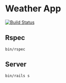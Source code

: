 # Weather App

[![Build Status](https://travis-ci.org/Eunix/openweathermap_sample.svg)](https://travis-ci.org/Eunix/openweathermap_sample)

## Rspec

```
bin/rspec
```

## Server

```
bin/rails s
````

